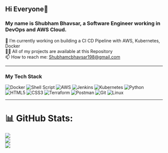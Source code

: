 ## Hi Everyone👋

### My name is Shubham Bhavsar, a Software Engineer working in DevOps and AWS Cloud.
 🔭 I’m currently working on building a CI CD Pipeline with AWS, Kubernetes, Docker  
 👨‍💻 All of my projects are available at this Repository  
 📫 How to reach me: Shubhamcbhavsar198@gmail.com  

---
### My Tech Stack
![Docker](https://img.shields.io/badge/docker-%230db7ed.svg?style=for-the-badge&logo=docker&logoColor=white)
![Shell Script](https://img.shields.io/badge/shell_script-%23121011.svg?style=for-the-badge&logo=gnu-bash&logoColor=white) 
![AWS](https://img.shields.io/badge/AWS-%23FF9900.svg?style=for-the-badge&logo=amazonwebservices&logoColor=white)
![Jenkins](https://img.shields.io/badge/jenkins-%232C5263.svg?style=for-the-badge&logo=jenkins&logoColor=white) 
![Kubernetes](https://img.shields.io/badge/kubernetes-%23326ce5.svg?style=for-the-badge&logo=kubernetes&logoColor=white)
![Python](https://img.shields.io/badge/python-3670A0?style=for-the-badge&logo=python&logoColor=ffdd54) 
![HTML5](https://img.shields.io/badge/html5-%23E34F26.svg?style=for-the-badge&logo=html5&logoColor=white) 
![CSS3](https://img.shields.io/badge/css3-%231572B6.svg?style=for-the-badge&logo=css3&logoColor=white) 
![Terraform](https://img.shields.io/badge/terraform-%235835CC.svg?style=for-the-badge&logo=terraform&logoColor=white) 
![Postman](https://img.shields.io/badge/Postman-FF6C37?style=for-the-badge&logo=postman&logoColor=white) 
![Git](https://img.shields.io/badge/git-%23F05033.svg?style=for-the-badge&logo=git&logoColor=white)
![Linux](https://img.shields.io/badge/Linux-FCC624?style=for-the-badge&logo=linux&logoColor=black)

---
# 📊 GitHub Stats:
![](https://github-readme-stats.vercel.app/api?username=ShubhamBhavsar101&theme=dark&hide_border=false&include_all_commits=true&count_private=true)<br/>
![](https://github-readme-streak-stats.herokuapp.com/?user=ShubhamBhavsar101&theme=dark&hide_border=false)<br/>
![](https://github-readme-stats.vercel.app/api/top-langs/?username=ShubhamBhavsar101&theme=dark&hide_border=false&include_all_commits=true&count_private=true&layout=compact)

<!--
- 🌱 I’m currently enhancing my skills in DevOps practices and tools 
- 🌱 I’m currently learning ...
- 👯 I’m looking to collaborate on ...
- 🤔 I’m looking for help with ...
- 💬 Ask me about ...
- 📫 How to reach me: ...
- 😄 Pronouns: ...
- ⚡ Fun fact: ...
-->

